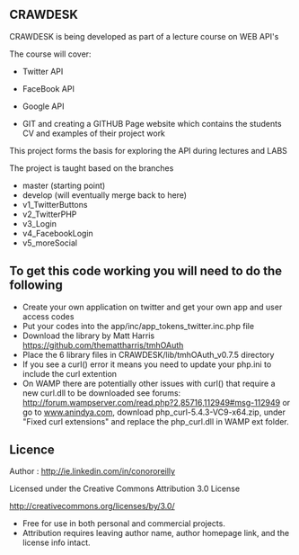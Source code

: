 ## CRAWDESK

CRAWDESK is being developed as part of a lecture course on WEB API's

The course will cover:

- Twitter API

- FaceBook API

- Google API

- GIT and creating a GITHUB Page website which contains the students CV and examples of their project work

This project forms the basis for exploring the API during lectures and LABS

The project is taught based on the branches

- master (starting point)
- develop (will eventually merge back to here)
- v1_TwitterButtons
- v2_TwitterPHP
- v3_Login
- v4_FacebookLogin
- v5_moreSocial

## To get this code working you will need to do the following

- Create your own application on twitter and get your own app and user access codes
- Put your codes into the  app/inc/app_tokens_twitter.inc.php file
- Download the library by Matt Harris https://github.com/themattharris/tmhOAuth
- Place the 6 library files in CRAWDESK/lib/tmhOAuth_v0.7.5 directory
- If you see a curl() error it means you need to update your php.ini to include the curl extention
- On WAMP there are potentially other issues with curl() that require a new curl.dll to be downloaded see forums: http://forum.wampserver.com/read.php?2,85716,112949#msg-112949
or go to www.anindya.com,  download php_curl-5.4.3-VC9-x64.zip, under "Fixed curl extensions" and replace the php_curl.dll in WAMP ext folder.


## Licence ##

Author : http://ie.linkedin.com/in/conororeilly

Licensed under the Creative Commons Attribution 3.0 License

http://creativecommons.org/licenses/by/3.0/

- Free for use in both personal and commercial projects.
- Attribution requires leaving author name, author homepage link, and the license info intact.


 


 
